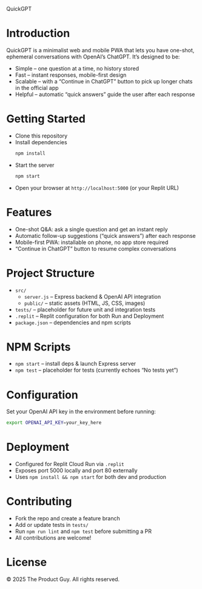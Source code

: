QuickGPT

# Introduction
QuickGPT is a minimalist web and mobile PWA that lets you have one-shot, ephemeral conversations with OpenAI’s ChatGPT. It’s designed to be:
* Simple – one question at a time, no history stored
* Fast – instant responses, mobile-first design
* Scalable – with a “Continue in ChatGPT” button to pick up longer chats in the official app
* Helpful – automatic “quick answers” guide the user after each response

# Getting Started
* Clone this repository
* Install dependencies  
  ```bash
  npm install
  ```
* Start the server  
  ```bash
  npm start
  ```
* Open your browser at `http://localhost:5000` (or your Replit URL)

# Features
* One-shot Q&A: ask a single question and get an instant reply
* Automatic follow-up suggestions (“quick answers”) after each response
* Mobile-first PWA: installable on phone, no app store required
* “Continue in ChatGPT” button to resume complex conversations

# Project Structure
* `src/`
  * `server.js` – Express backend & OpenAI API integration
  * `public/` – static assets (HTML, JS, CSS, images)
* `tests/` – placeholder for future unit and integration tests
* `.replit` – Replit configuration for both Run and Deployment
* `package.json` – dependencies and npm scripts

# NPM Scripts
* `npm start` – install deps & launch Express server
* `npm test` – placeholder for tests (currently echoes “No tests yet”)

# Configuration
Set your OpenAI API key in the environment before running:  
```bash
export OPENAI_API_KEY=your_key_here
```

# Deployment
* Configured for Replit Cloud Run via `.replit`
* Exposes port 5000 locally and port 80 externally
* Uses `npm install && npm start` for both dev and production

# Contributing
* Fork the repo and create a feature branch
* Add or update tests in `tests/`
* Run `npm run lint` and `npm test` before submitting a PR
* All contributions are welcome!

# License
© 2025 The Product Guy. All rights reserved.
